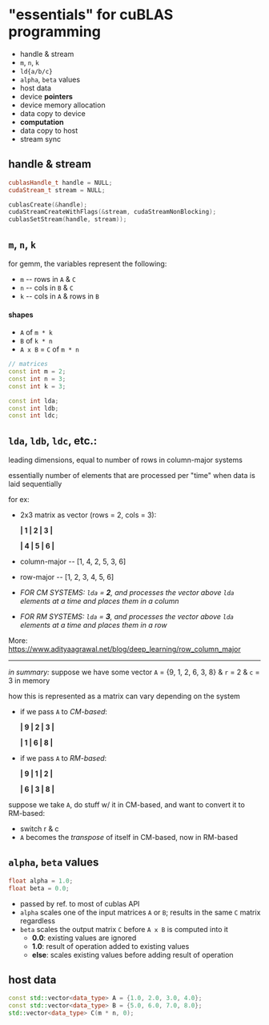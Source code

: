 # "essentials" for cuBLAS programming

- handle & stream
- `m`, `n`, `k`
- `ld{a/b/c}`
- `alpha`, `beta` values
- host data
- device **pointers**
- device memory allocation
- data copy to device
- **computation**
- data copy to host
- stream sync

## handle & stream
```c++
cublasHandle_t handle = NULL;
cudaStream_t stream = NULL;

cublasCreate(&handle);
cudaStreamCreateWithFlags(&stream, cudaStreamNonBlocking);
cublasSetStream(handle, stream));
```

## `m`, `n`, `k`
for gemm, the variables represent the following:
- `m` -- rows in `A` & `C`
- `n` -- cols in `B` & `C`
- `k` -- cols in `A` & rows in `B`

#### shapes
- `A` of `m * k`
- `B` of `k * n`
- `A x B` = `C` of `m * n`

```c++
// matrices
const int m = 2;
const int n = 3;
const int k = 3;

const int lda;
const int ldb;
const int ldc;
```

## `lda`, `ldb`, `ldc`, etc.:

leading dimensions, equal to number of rows in column-major systems

essentially number of elements that are processed per "time" when data is laid sequentially

for ex:
- 2x3 matrix as vector (rows = 2, cols = 3):

    **| 1 | 2 | 3 |**

    **| 4 | 5 | 6 |**

- column-major -- [1, 4, 2, 5, 3, 6]
- row-major -- [1, 2, 3, 4, 5, 6]
- *FOR CM SYSTEMS: `lda` = **2**, and processes the vector above `lda` elements at a time and places them in a column*
- *FOR RM SYSTEMS: `lda` = **3**, and processes the vector above `lda` elements at a time and places them in a row*

More: https://www.adityaagrawal.net/blog/deep_learning/row_column_major

---

*in summary:* suppose we have some vector `A` = {9, 1, 2, 6, 3, 8} & `r` = 2 & `c` = 3 in memory

how this is represented as a matrix can vary depending on the system

- if we pass `A` to *CM-based*:

    **| 9 | 2 | 3 |**

    **| 1 | 6 | 8 |**

- if we pass `A` to *RM-based*:

    **| 9 | 1 | 2 |**

    **| 6 | 3 | 8 |**

suppose we take `A`, do stuff w/ it in CM-based, and want to convert it to RM-based:
- switch r & c
- `A` becomes the *transpose* of itself in CM-based, now in RM-based

## `alpha`, `beta` values
```c++
float alpha = 1.0;
float beta = 0.0;
```
- passed by ref. to most of cublas API
- `alpha` scales one of the input matrices `A` or `B`; results in the same `C` matrix regardless
- `beta` scales the output matrix `C` before `A x B` is computed into it
    - **0.0**: existing values are ignored
    - **1.0**: result of operation added to existing values
    - **else**: scales existing values before adding result of operation

## host data
```c++
const std::vector<data_type> A = {1.0, 2.0, 3.0, 4.0};
const std::vector<data_type> B = {5.0, 6.0, 7.0, 8.0};
std::vector<data_type> C(m * n, 0);
```


